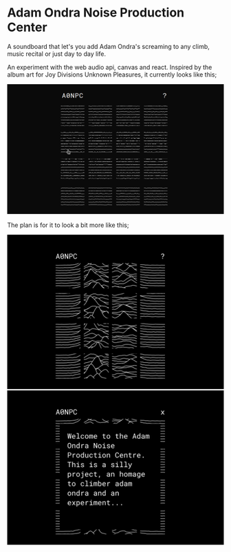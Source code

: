 # Adam Ondra Noise Production Center

A soundboard that let's you add Adam Ondra's screaming to any climb, music recital or just day to day life.

An experiment with the web audio api, canvas and react. Inspired by the album art for Joy Divisions Unknown Pleasures, it currently looks like this;

![preview](./readme/stage2.gif)

The plan is for it to look a bit more like this;

![mock up](./readme/mock_1.png)
![mock up](./readme/mock_2.png)

